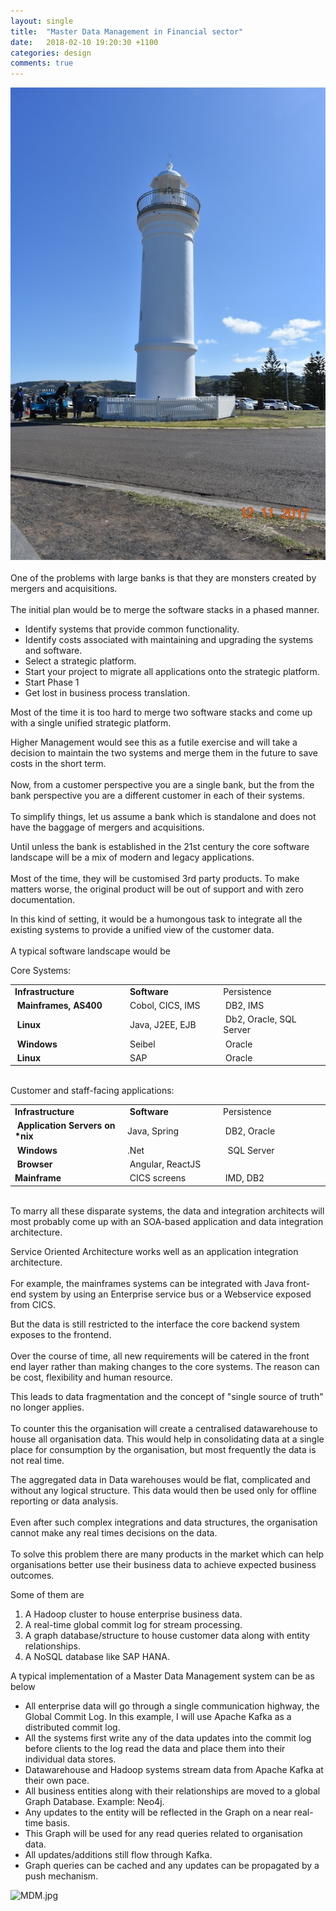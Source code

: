 ```yaml
---
layout: single
title:  "Master Data Management in Financial sector"
date:   2018-02-10 19:20:30 +1100
categories: design
comments: true
---
```

<div dir="ltr" style="text-align: left;" trbidi="on">
<div class="separator" style="clear: both; text-align: center;">
<a><img border="0" src="/assets/images/mdm.jpg"/></a></div>
<br />
One of the problems with large banks is that they are monsters created by mergers and acquisitions.<br />
<br />
The initial plan would be to merge the software stacks in a phased manner.
<br />
<ul>
<li>Identify systems that provide common functionality.</li>
<li>Identify costs associated with maintaining and upgrading the systems and software.</li>
<li>Select a strategic platform.</li>
<li>Start your project to migrate all applications onto the strategic platform.</li>
<li>Start Phase 1</li>
<li>Get lost in business process translation.</li>
</ul>
Most of the time it is too hard to merge two software stacks and come up with a single unified strategic platform.

Higher Management would see this as a futile exercise and will take a decision to maintain the two systems and merge them in the future to save costs in the short term.<br />
<br />
Now, from a customer perspective you are a single bank, but the from the bank perspective you are a different customer in each of their systems.<br />
<br />
To simplify things, let us assume a bank which is standalone and does not have the baggage of mergers and acquisitions.

Until unless the bank is established in the 21st century the core software landscape will be a mix of modern and legacy applications.<br />
<br />
Most of the time, they will be customised 3rd party products. To make matters worse, the original product will be out of support and with zero documentation.

In this kind of setting, it would be a humongous task&nbsp;to integrate all the existing systems to provide a unified view of the customer data.<br />
<br />
A typical software landscape would be

Core Systems:<br />
<table>
<tbody>
<tr>
<td width="170"><strong>Infrastructure</strong></td>
<td width="143"><strong>&nbsp;Software</strong></td>
<td width="161">Persistence</td>
</tr>
<tr>
<td width="170"><strong>&nbsp;Mainframes, AS400</strong></td>
<td width="143">&nbsp;Cobol, CICS, IMS</td>
<td width="161">&nbsp;DB2, IMS</td>
</tr>
<tr>
<td width="170"><strong>&nbsp;Linux</strong></td>
<td width="143">&nbsp;Java, J2EE, EJB</td>
<td width="161">&nbsp;Db2, Oracle, SQL Server</td>
</tr>
<tr>
<td width="170"><strong>&nbsp;Windows</strong></td>
<td width="143">&nbsp;Seibel</td>
<td width="161">&nbsp;Oracle</td>
</tr>
<tr>
<td width="170"><strong>&nbsp;Linux</strong></td>
<td width="143">&nbsp;SAP</td>
<td width="161">&nbsp;Oracle</td>
</tr>
</tbody>
</table>
<br />
Customer and staff-facing applications:
<br />
<table>
<tbody>
<tr>
<td width="170"><strong>Infrastructure</strong></td>
<td width="143"><strong>&nbsp;Software</strong></td>
<td width="161">Persistence</td>
</tr>
<tr>
<td width="170"><strong>&nbsp;Application Servers on *nix</strong></td>
<td width="143">Java, Spring</td>
<td width="161">&nbsp;DB2,&nbsp;Oracle</td>
</tr>
<tr>
<td width="170"><strong>&nbsp;Windows</strong></td>
<td width="143">.Net</td>
<td width="161">&nbsp; SQL Server</td>
</tr>
<tr>
<td width="170"><strong>&nbsp;Browser</strong></td>
<td width="143">&nbsp;Angular, ReactJS</td>
<td width="161"></td>
</tr>
<tr>
<td width="170"><b>Mainframe</b></td>
<td width="143">&nbsp;CICS screens</td>
<td width="161">&nbsp;IMD, DB2</td>
</tr>
</tbody>
</table>
<br />
To marry all these disparate systems, the data and integration architects will most probably come up with an SOA-based application and data integration architecture.

Service Oriented Architecture works well as an application integration architecture.<br />
<br />
For example, the mainframes systems can be integrated with Java front-end system by using an Enterprise service bus or a Webservice exposed from CICS.

But the data is still restricted to the interface the core backend system exposes to the frontend.<br />
<br />
Over the course&nbsp;of time, all new requirements will be catered in the front end layer rather than making changes to the core systems. The reason can be cost, flexibility and human resource.

This leads to data fragmentation and the concept of "single source of truth" no longer applies.<br />
<br />
To counter this the organisation will create a centralised&nbsp;datawarehouse to house all organisation data. This would help in consolidating data at a single place for consumption by the organisation, but most frequently the data is not real time.

The aggregated data in Data warehouses&nbsp;would be flat, complicated and without any logical structure. This data would then be used only for offline reporting or data analysis.<br />
<br />
Even after such complex integrations and data structures, the organisation cannot make any real times decisions on the data.<br />
<br />
To solve this problem there are many products in the market which can help organisations better use their business data to achieve expected business outcomes.

Some of them are
<br />
<ol>
<li>A Hadoop cluster to house enterprise business data.</li>
<li>A real-time global commit log for stream processing.</li>
<li>A graph database/structure to house customer data along with entity relationships.</li>
<li>A NoSQL database like SAP HANA.</li>
</ol>
A typical implementation of a Master Data Management system can be as below
<br />
<ul>
<li>All enterprise data will go through a single communication highway, the Global Commit Log. In this example, I will use Apache Kafka as a distributed commit log.</li>
<li>All the systems first write any of the data updates into the commit log before clients to the log read the data and place them into their individual data stores.</li>
<li>Datawarehouse and Hadoop systems stream data from Apache Kafka at their own pace.</li>
<li>All business entities along with their relationships are moved to a global Graph Database. Example: Neo4j.</li>
<li>Any updates to the entity will be reflected in the Graph on a near real-time basis.</li>
<li>This Graph will be used for any read queries related to organisation data.</li>
<li>All updates/additions still flow through Kafka.</li>
<li>Graph queries can be cached and any updates can be propagated by a push mechanism.</li>
</ul>
<img alt="MDM.jpg" class="alignnone size-full wp-image-88" height="601" src="https://jknowblog.files.wordpress.com/2017/03/mdm.jpg" width="640" />

&nbsp;

&nbsp;</div>
